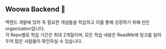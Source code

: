 ## Woowa Backend 👋

백엔드 개발에 있어 꼭 필요한 개념들을 학습하고 이를 통해 성장하기 위해 만든 organization입니다. <br>
각 Repo별로 학습 기간은 최대 2개월이며, 모든 학습 내용은 ReadMe에 링크를 달아두어 많은 사람들이 확인하실 수 있습니다.

